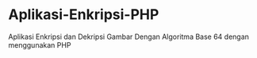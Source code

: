 # Aplikasi-Enkripsi-PHP
Aplikasi Enkripsi dan Dekripsi Gambar Dengan Algoritma Base 64 dengan menggunakan PHP
